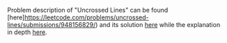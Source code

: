 Problem description of "Uncrossed Lines" can be found [here]https://leetcode.com/problems/uncrossed-lines/submissions/948156829/) and its solution [here](https://github.com/aurimas13/Solutions-To-Problems/blob/main/LeetCode/Python%20Solutions/Ugly%20Number%20II/ugly.py) while the explanation in depth [here](https://leetcode.com/problems/uncrossed-lines/solutions/3510590/python-solution-welll-explained/).
